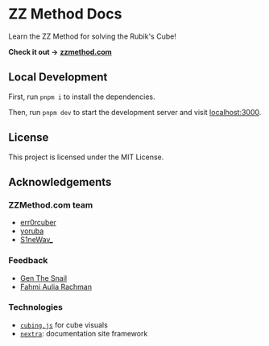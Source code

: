 # ZZ Method Docs

Learn the ZZ Method for solving the Rubik's Cube!

**Check it out →** [**zzmethod.com**](https://zzmethod.com)

## Local Development

First, run `pnpm i` to install the dependencies.

Then, run `pnpm dev` to start the development server and visit [localhost:3000](http://localhost:3000).

## License

This project is licensed under the MIT License.

## Acknowledgements

### ZZMethod.com team

- [err0rcuber](https://www.youtube.com/@err0rcuber)
- [yoruba](https://www.youtube.com/@yoruba7807)
- [S1neWav\_](https://www.youtube.com/@S1neWav_)

### Feedback

- [Gen The Snail](https://www.youtube.com/@GenTheSnail)
- [Fahmi Aulia Rachman](https://www.youtube.com/@UNOFahmiAR)

### Technologies

- [`cubing.js`](https://github.com/cubing/cubing.js) for cube visuals
- [`nextra`](https://github.com/shuding/nextra): documentation site framework
